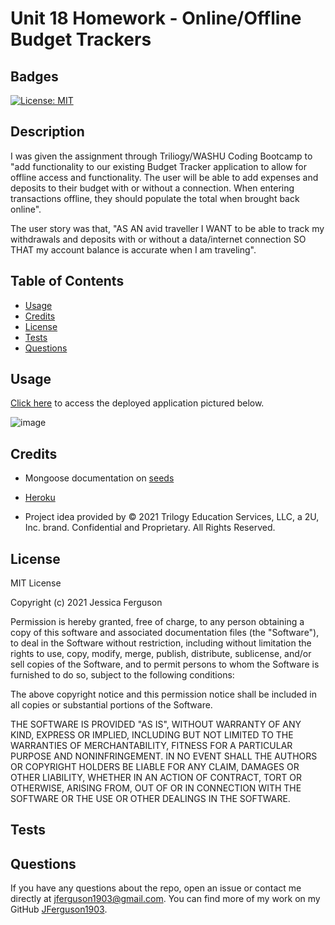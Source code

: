# Unit 18 Homework - Online/Offline Budget Trackers

## Badges

[![License: MIT](https://img.shields.io/badge/License-MIT-yellow.svg)](https://opensource.org/licenses/MIT)

## Description

I was given the assignment through Triliogy/WASHU Coding Bootcamp to "add functionality to our existing Budget Tracker application to allow for offline access and functionality. The user will be able to add expenses and deposits to their budget with or without a connection. When entering transactions offline, they should populate the total when brought back online". 

The user story was that, "AS AN avid traveller I WANT to be able to track my withdrawals and deposits with or without a data/internet connection
SO THAT my account balance is accurate when I am traveling".

## Table of Contents

  * [Usage](#usage)
  * [Credits](#credits)
  * [License](#license)
  * [Tests](#tests)
  * [Questions](#questions)
  
## Usage

[Click here](https://nameless-coast-00824.herokuapp.com/) to access the deployed application pictured below.

![image](https://user-images.githubusercontent.com/72481828/112738709-70974d00-8f33-11eb-985f-839efa1caed9.png)

## Credits

* Mongoose documentation on [seeds](https://www.npmjs.com/package/mongoose-seed)

* [Heroku](https://www.heroku.com/)

* Project idea provided by © 2021 Trilogy Education Services, LLC, a 2U, Inc. brand. Confidential and Proprietary. All Rights Reserved.

## License

MIT License

Copyright (c) 2021 Jessica Ferguson

Permission is hereby granted, free of charge, to any person obtaining a copy
of this software and associated documentation files (the "Software"), to deal
in the Software without restriction, including without limitation the rights
to use, copy, modify, merge, publish, distribute, sublicense, and/or sell
copies of the Software, and to permit persons to whom the Software is
furnished to do so, subject to the following conditions:

The above copyright notice and this permission notice shall be included in all
copies or substantial portions of the Software.

THE SOFTWARE IS PROVIDED "AS IS", WITHOUT WARRANTY OF ANY KIND, EXPRESS OR
IMPLIED, INCLUDING BUT NOT LIMITED TO THE WARRANTIES OF MERCHANTABILITY,
FITNESS FOR A PARTICULAR PURPOSE AND NONINFRINGEMENT. IN NO EVENT SHALL THE
AUTHORS OR COPYRIGHT HOLDERS BE LIABLE FOR ANY CLAIM, DAMAGES OR OTHER
LIABILITY, WHETHER IN AN ACTION OF CONTRACT, TORT OR OTHERWISE, ARISING FROM,
OUT OF OR IN CONNECTION WITH THE SOFTWARE OR THE USE OR OTHER DEALINGS IN THE
SOFTWARE.

## Tests

<!-- fill in testing information -->

## Questions

If you have any questions about the repo, open an issue or contact me directly at jferguson1903@gmail.com. You can find more of my work on my GitHub [JFerguson1903](https://github.com/JFerguson1903).